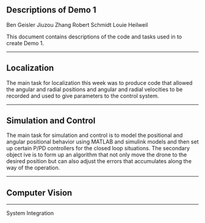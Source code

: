 Descriptions of Demo 1
---------------------------------------------------------------------------------------------------------------

Ben Geisler
Jiuzou Zhang
Robert Schmidt
Louie Heilweil

This document contains descriptions of the code and tasks used in to create Demo 1.

---------------------------------------------------------------------------------------------------------------
Localization
--
The main task for localization this week was to produce code that allowed the angular and radial positions and 
angular and radial velocities to be recorded and used to give parameters to the control system.

---------------------------------------------------------------------------------------------------------------
Simulation and Control
--
 The main task for simulation and control is to model the positional and angular positional behavior using MATLAB
 and simulink models and then set up certain P/PD controllers for the closed loop situations. The secondary object
ive is to form up an algorithm that not only move the drone to the desired position but can also adjust the errors 
 that accumulates along the way of the operation.

---------------------------------------------------------------------------------------------------------------
Computer Vision
--

---------------------------------------------------------------------------------------------------------------
System Integration

